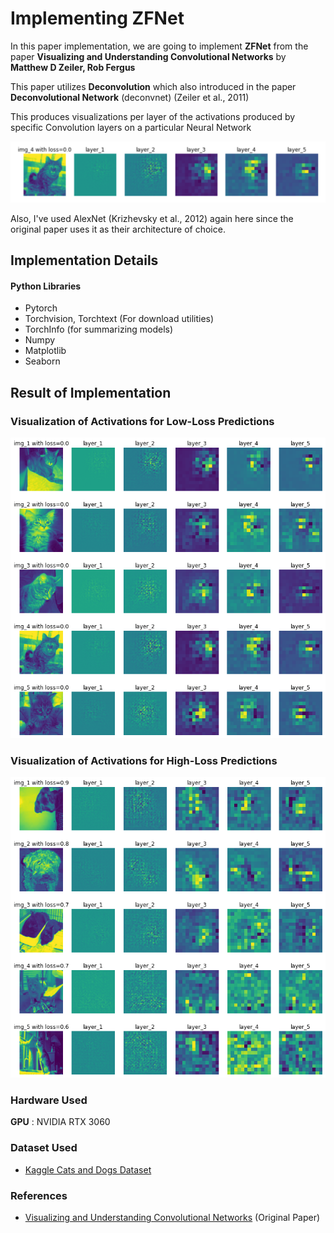 # Implementing ZFNet

In this paper implementation, we are going to implement **ZFNet** from the paper **Visualizing and Understanding Convolutional Networks** by **Matthew D Zeiler, Rob Fergus**

This paper utilizes **Deconvolution** which also introduced in the paper **Deconvolutional Network** (deconvnet) (Zeiler et al., 2011)

This produces visualizations per layer of the activations produced by specific Convolution layers on a particular Neural Network

![Sample Deconvolution](images/sample_deconv.png)

Also, I've used AlexNet (Krizhevsky et al., 2012) again here since the original paper uses it as their architecture of choice.

## Implementation Details

#### Python Libraries
- Pytorch
- Torchvision, Torchtext (For download utilities)
- TorchInfo (for summarizing models)
- Numpy
- Matplotlib
- Seaborn

## Result of Implementation

### Visualization of Activations for Low-Loss Predictions

![Visualization of Activations for Low-Loss Predictions](images/min_loss_deconv.png)

### Visualization of Activations for High-Loss Predictions

![Visualization of Activations for High-Loss Predictions](images/max_loss_deconv.png)


### Hardware Used 
**GPU** : NVIDIA RTX 3060

### Dataset Used
- [Kaggle Cats and Dogs Dataset](https://www.microsoft.com/en-us/download/details.aspx?id=54765)

### References
- [Visualizing and Understanding Convolutional Networks](https://arxiv.org/abs/1311.2901) (Original Paper)


